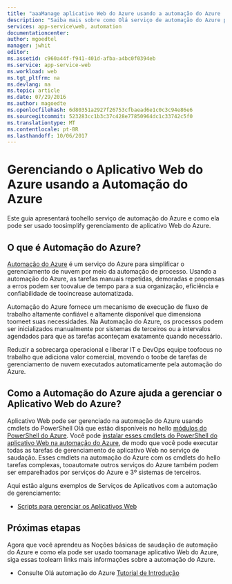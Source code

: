 ```yaml
---
title: "aaaManage aplicativo Web do Azure usando a automação do Azure | Microsoft Docs"
description: "Saiba mais sobre como Olá serviço de automação do Azure pode ser usado toomanage aplicativo Web do Azure."
services: app-service\web, automation
documentationcenter: 
author: mgoedtel
manager: jwhit
editor: 
ms.assetid: c960a44f-f941-401d-afba-a4bc0f0394eb
ms.service: app-service-web
ms.workload: web
ms.tgt_pltfrm: na
ms.devlang: na
ms.topic: article
ms.date: 07/29/2016
ms.author: magoedte
ms.openlocfilehash: 6d80351a2927f26753cfbaead6e1c0c3c94e86e6
ms.sourcegitcommit: 523283cc1b3c37c428e77850964dc1c33742c5f0
ms.translationtype: MT
ms.contentlocale: pt-BR
ms.lasthandoff: 10/06/2017
---
```

# <a name="managing-azure-web-app-using-azure-automation"></a>Gerenciando o Aplicativo Web do Azure usando a Automação do Azure
Este guia apresentará toohello serviço de automação do Azure e como ela pode ser usado toosimplify gerenciamento de aplicativo Web do Azure.

## <a name="what-is-azure-automation"></a>O que é Automação do Azure?
[Automação do Azure](../automation/automation-intro.md) é um serviço do Azure para simplificar o gerenciamento de nuvem por meio da automação de processo. Usando a automação do Azure, as tarefas manuais repetidas, demoradas e propensas a erros podem ser toovalue de tempo para a sua organização, eficiência e confiabilidade de tooincrease automatizada.

Automação do Azure fornece um mecanismo de execução de fluxo de trabalho altamente confiável e altamente disponível que dimensiona toomeet suas necessidades. Na Automação do Azure, os processos podem ser inicializados manualmente por sistemas de terceiros ou a intervalos agendados para que as tarefas aconteçam exatamente quando necessário.

Reduzir a sobrecarga operacional e liberar IT e DevOps equipe toofocus no trabalho que adiciona valor comercial, movendo o toobe de tarefas de gerenciamento de nuvem executados automaticamente pela automação do Azure.

## <a name="how-can-azure-automation-help-manage-azure-web-app"></a>Como a Automação do Azure ajuda a gerenciar o Aplicativo Web do Azure?
Aplicativo Web pode ser gerenciado na automação do Azure usando cmdlets do PowerShell Olá que estão disponíveis no hello [módulos do PowerShell do Azure](/powershell/azureps-cmdlets-docs). Você pode [instalar esses cmdlets do PowerShell do aplicativo Web na automação do Azure](https://azure.microsoft.com/blog/announcing-azure-resource-manager-support-azure-automation-runbooks/), de modo que você pode executar todas as tarefas de gerenciamento de aplicativo Web no serviço de saudação. Esses cmdlets na automação do Azure com os cmdlets do hello tarefas complexas, tooautomate outros serviços do Azure também podem ser emparelhados por serviços do Azure e 3º sistemas de terceiros.

Aqui estão alguns exemplos de Serviços de Aplicativos com a automação de gerenciamento:

* [Scripts para gerenciar os Aplicativos Web](https://azure.microsoft.com/documentation/scripts/)

## <a name="next-steps"></a>Próximas etapas
Agora que você aprendeu as Noções básicas de saudação de automação do Azure e como ela pode ser usado toomanage aplicativo Web do Azure, siga essas toolearn links mais informações sobre a automação do Azure.

* Consulte Olá automação do Azure [Tutorial de Introdução](../automation/automation-first-runbook-graphical.md)

